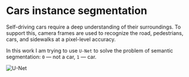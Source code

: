 # Cars instance segmentation

Self-driving cars require a deep understanding of their surroundings.
To support this, camera frames are used to recognize the road, pedestrians, cars, and sidewalks at a pixel-level accuracy.

In this work I am trying to use `U-Net` to solve the problem of semantic segmentation: `0` — not a car, `1` — car.

![U-Net](https://lh6.googleusercontent.com/Rx30jfXZqXnWX8CjmBaztePGMtCydUyeR_D6o1o-2kVnyg2cX-yyEmwYheeWJR2vxEAepYromNrriGyLeGuZatztKdCYCmiIrsSspW75EX9WxvOivLPKxfwkIvQji9MzJIHK0y5V)

